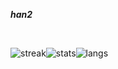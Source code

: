 __*han2*__

<br>

![streak](https://streak-stats.demolab.com/?user=prothegee&hide_border=true&theme=transparent)![stats](https://github-readme-stats.vercel.app/api?username=prothegee&show_icons=true&theme=transparent&hide_border=true)![langs](https://github-readme-stats.vercel.app/api/top-langs/?username=prothegee&theme=transparent&show_icons=true&layout=donut-vertical&hide_border=true)

<!--
- 🐙 [Website](https://prothegee.com)
- 🐘 [Artstation](https://www.artstation.com/prothegee)

___

__*protégé*__
```
- One who is under the care and protection of another.
- A person who is guided and supported by an older and more experienced person or mentor.
```

###### continue...
-->








